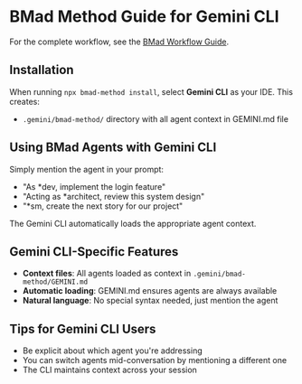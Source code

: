 # BMad Method Guide for Gemini CLI

For the complete workflow, see the [BMad Workflow Guide](../bmad-workflow-guide.md).

## Installation

When running `npx bmad-method install`, select **Gemini CLI** as your IDE. This creates:

- `.gemini/bmad-method/` directory with all agent context in GEMINI.md file

## Using BMad Agents with Gemini CLI

Simply mention the agent in your prompt:

- "As \*dev, implement the login feature"
- "Acting as \*architect, review this system design"
- "\*sm, create the next story for our project"

The Gemini CLI automatically loads the appropriate agent context.

## Gemini CLI-Specific Features

- **Context files**: All agents loaded as context in `.gemini/bmad-method/GEMINI.md`
- **Automatic loading**: GEMINI.md ensures agents are always available
- **Natural language**: No special syntax needed, just mention the agent

## Tips for Gemini CLI Users

- Be explicit about which agent you're addressing
- You can switch agents mid-conversation by mentioning a different one
- The CLI maintains context across your session
